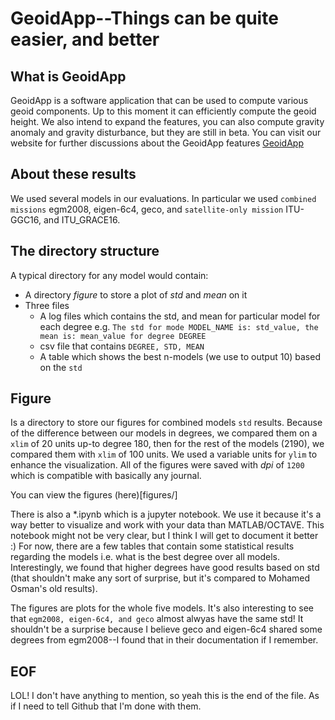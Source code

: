 # GeoidApp--Things can be quite easier, and better

## What is GeoidApp

GeoidApp is a software application that can be used to compute various geoid components. Up to this moment it can efficiently compute the geoid height. We also intend to expand the features, you can also compute gravity anomaly and gravity disturbance, but they are still in beta. You can visit our website for further discussions about the GeoidApp features [GeoidApp](https://geoidapp.github.io)

## About these results

We used several models in our evaluations. In particular we used `combined missions` egm2008, eigen-6c4, geco, and `satellite-only mission` ITU-GGC16, and ITU_GRACE16.

## The directory structure

A typical directory for any model would contain:

- A directory _figure_ to store a plot of _std_ and _mean_ on it
- Three files
  - A log files which contains the std, and mean for particular model for each degree e.g. `The std for mode MODEL_NAME is: std_value, the mean is: mean_value for degree DEGREE`
  - csv file that contains `DEGREE, STD, MEAN`
  - A table which shows the best n-models (we use to output 10) based on the `std`

## Figure

Is a directory to store our figures for combined models `std` results. Because of the difference between our models in degrees, we compared them on a `xlim` of 20 units up-to degree 180, then for the rest of the models (2190), we compared them with `xlim` of 100 units. We used a variable units for `ylim` to enhance the visualization. All of the figures were saved with _dpi_ of `1200` which is compatible with basically any journal.

You can view the figures (here)[figures/]

There is also a \*.ipynb which is a jupyter notebook. We use it because it's a way better to visualize and work with your data than MATLAB/OCTAVE. This notebook might not be very clear, but I think I will get to document it better :)
For now, there are a few tables that contain some statistical results regarding the models i.e. what is the best degree over all models. Interestingly, we found that higher degrees have good results based on std (that shouldn't make any sort of surprise, but it's compared to Mohamed Osman's old results).

The figures are plots for the whole five models. It's also interesting to see that `egm2008, eigen-6c4, and geco` almost alwyas have the same std! It shouldn't be a surprise because I believe geco and eigen-6c4 shared some degrees from egm2008--I found that in their documentation if I remember.

## EOF
LOL! I don't have anything to mention, so yeah this is the end of the file. As if I need to tell Github that I'm done with them.
